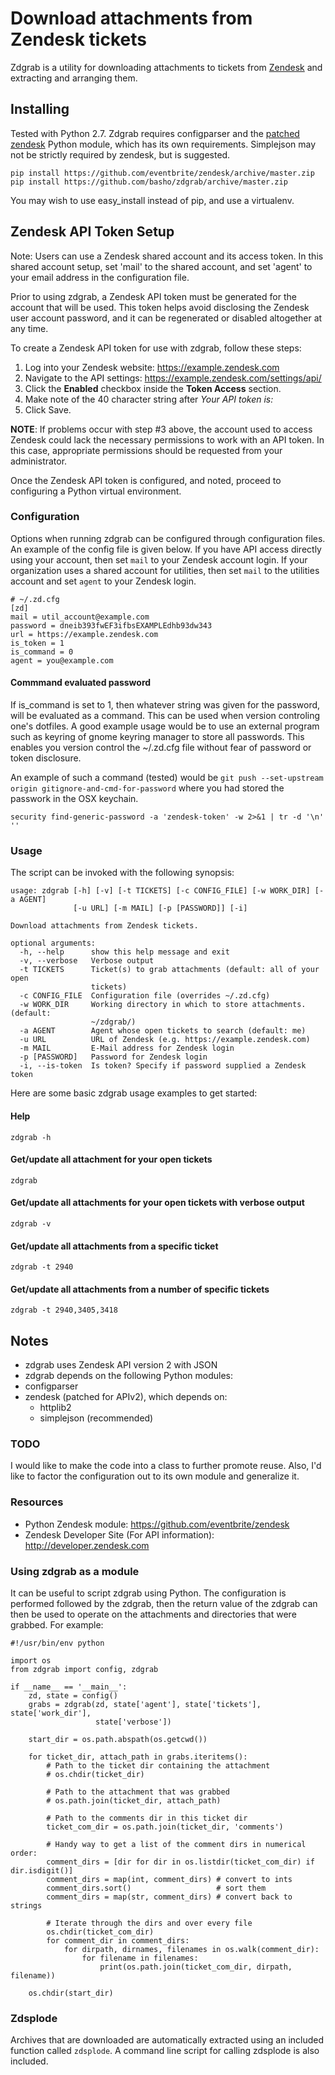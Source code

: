 # Download attachments from Zendesk tickets

Zdgrab is a utility for downloading attachments to tickets from
[Zendesk](http://www.zendesk.com) and extracting and arranging them.

## Installing

Tested with Python 2.7. Zdgrab requires configparser and the [patched
zendesk](http://github.com/eventbrite/zendesk) Python module, which has its own
requirements. Simplejson may not be strictly required by zendesk, but is
suggested.

```
pip install https://github.com/eventbrite/zendesk/archive/master.zip
pip install https://github.com/basho/zdgrab/archive/master.zip
```

You may wish to use easy_install instead of pip, and use a virtualenv.

## Zendesk API Token Setup

Note: Users can use a Zendesk shared account and its access token. In this
shared account setup, set 'mail' to the shared account, and set 'agent' to your
email address in the configuration file.

Prior to using zdgrab, a Zendesk API token must be generated for the account
that will be used. This token helps avoid disclosing the Zendesk user account
password, and it can be regenerated or disabled altogether at any time.

To create a Zendesk API token for use with zdgrab, follow these steps:

1. Log into your Zendesk website: https://example.zendesk.com
2. Navigate to the API settings: https://example.zendesk.com/settings/api/
3. Click the **Enabled** checkbox inside the **Token Access** section.
4. Make note of the 40 character string after *Your API token is:*
5. Click Save.

**NOTE**: If problems occur with step #3 above, the account used to access
Zendesk could lack the necessary permissions to work with an API token. In this
case, appropriate permissions should be requested from your administrator.

Once the Zendesk API token is configured, and noted, proceed to configuring
a Python virtual environment.

### Configuration

Options when running zdgrab can be configured through configuration files.  An
example of the config file is given below. If you have API access directly
using your account, then set `mail` to your Zendesk account login. If your
organization uses a shared account for utilities, then set `mail` to the
utilities account and set `agent` to your Zendesk login.

    # ~/.zd.cfg
    [zd]
    mail = util_account@example.com
    password = dneib393fwEF3ifbsEXAMPLEdhb93dw343
    url = https://example.zendesk.com
    is_token = 1
    is_command = 0
    agent = you@example.com

#### Commmand evaluated password

If is_command is set to 1, then whatever string was given for the password, will be evaluated as a command. This can be used when version controling one's dotfiles. A good example usage would be to use an external program such as keyring of gnome keyring manager to store all passwords. This enables you version control the ~/.zd.cfg file without fear of password or token disclosure.

An example of such a command (tested) would be `git push --set-upstream origin gitignore-and-cmd-for-password` where you had stored the passwork in the OSX keychain.

```
security find-generic-password -a 'zendesk-token' -w 2>&1 | tr -d '\n' ''
```

### Usage

The script can be invoked with the following synopsis:

    usage: zdgrab [-h] [-v] [-t TICKETS] [-c CONFIG_FILE] [-w WORK_DIR] [-a AGENT]
                  [-u URL] [-m MAIL] [-p [PASSWORD]] [-i]

    Download attachments from Zendesk tickets.

    optional arguments:
      -h, --help      show this help message and exit
      -v, --verbose   Verbose output
      -t TICKETS      Ticket(s) to grab attachments (default: all of your open
                      tickets)
      -c CONFIG_FILE  Configuration file (overrides ~/.zd.cfg)
      -w WORK_DIR     Working directory in which to store attachments. (default:
                      ~/zdgrab/)
      -a AGENT        Agent whose open tickets to search (default: me)
      -u URL          URL of Zendesk (e.g. https://example.zendesk.com)
      -m MAIL         E-Mail address for Zendesk login
      -p [PASSWORD]   Password for Zendesk login
      -i, --is-token  Is token? Specify if password supplied a Zendesk token

Here are some basic zdgrab usage examples to get started:

#### Help

    zdgrab -h

#### Get/update all attachment for your open tickets

    zdgrab

#### Get/update all attachments for your open tickets with verbose output

    zdgrab -v

#### Get/update all attachments from a specific ticket

    zdgrab -t 2940

#### Get/update all attachments from a number of specific tickets

    zdgrab -t 2940,3405,3418

## Notes

* zdgrab uses Zendesk API version 2 with JSON
* zdgrab depends on the following Python modules:
 * configparser
 * zendesk (patched for APIv2), which depends on:
   * httplib2
   * simplejson (recommended)

### TODO

I would like to make the code into a class to further promote reuse. Also, I'd
like to factor the configuration out to its own module and generalize it.

### Resources

* Python Zendesk module: https://github.com/eventbrite/zendesk
* Zendesk Developer Site (For API information): http://developer.zendesk.com

### Using zdgrab as a module

It can be useful to script zdgrab using Python. The configuration is performed
followed by the zdgrab, then the return value of the zdgrab can then be used to
operate on the attachments and directories that were grabbed. For example:

```
#!/usr/bin/env python

import os
from zdgrab import config, zdgrab

if __name__ == '__main__':
    zd, state = config()
    grabs = zdgrab(zd, state['agent'], state['tickets'], state['work_dir'],
                   state['verbose'])

    start_dir = os.path.abspath(os.getcwd())

    for ticket_dir, attach_path in grabs.iteritems():
        # Path to the ticket dir containing the attachment
        # os.chdir(ticket_dir)

        # Path to the attachment that was grabbed
        # os.path.join(ticket_dir, attach_path)

        # Path to the comments dir in this ticket dir
        ticket_com_dir = os.path.join(ticket_dir, 'comments')

        # Handy way to get a list of the comment dirs in numerical order:
        comment_dirs = [dir for dir in os.listdir(ticket_com_dir) if dir.isdigit()]
        comment_dirs = map(int, comment_dirs) # convert to ints
        comment_dirs.sort()                   # sort them
        comment_dirs = map(str, comment_dirs) # convert back to strings

        # Iterate through the dirs and over every file
        os.chdir(ticket_com_dir)
        for comment_dir in comment_dirs:
            for dirpath, dirnames, filenames in os.walk(comment_dir):
                for filename in filenames:
                    print(os.path.join(ticket_com_dir, dirpath, filename))

    os.chdir(start_dir)
```

### Zdsplode

Archives that are downloaded are automatically extracted using an included
function called `zdsplode`. A command line script for calling zdsplode is also
included.

